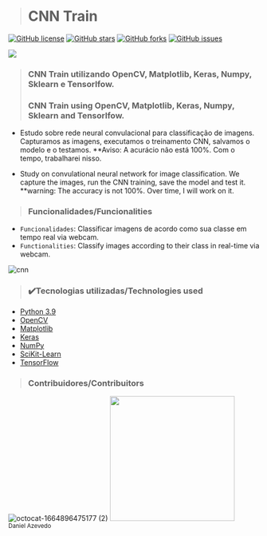 > <h1>CNN Train</h1>
[![GitHub license](https://img.shields.io/github/license/DanAzevedo/cnn-train?style=for-the-badge)](https://github.com/DanAzevedo/cnn-train/blob/main/LICENSE)
[![GitHub stars](https://img.shields.io/github/stars/DanAzevedo/cnn-train?style=for-the-badge)](https://github.com/DanAzevedo/cnn-train/stargazers)
[![GitHub forks](https://img.shields.io/github/forks/DanAzevedo/cnn-train?style=for-the-badge)](https://github.com/DanAzevedo/cnn-train/network)
[![GitHub issues](https://img.shields.io/github/issues/DanAzevedo/cnn-train?style=for-the-badge)](https://github.com/DanAzevedo/cnn-train/issues)

<p>
<img src="http://img.shields.io/static/v1?label=STATUS&message=%20TEST&color=blueviolet&style=for-the-badge"/>
</p>

> <h3>CNN Train utilizando OpenCV, Matplotlib, Keras, Numpy, Sklearn e Tensorlfow.</h3>
> <h3>CNN Train using OpenCV, Matplotlib, Keras, Numpy, Sklearn and Tensorlfow.</h3>  

- Estudo sobre rede neural convulacional para classificação de imagens. Capturamos as imagens, executamos o treinamento CNN, salvamos o modelo e o testamos.
**Aviso: A acurácio não está 100%. Com o tempo, trabalharei nisso.

- Study on convulational neural network for image classification. We capture the images, run the CNN training, save the model and test it.
**warning: The accuracy is not 100%. Over time, I will work on it.

> <h3>Funcionalidades/Funcionalities</h3>

- `Funcionalidades`: Classificar imagens de acordo como sua classe em tempo real via webcam.
- `Functionalities`: Classify images according to their class in real-time via webcam.

 ![cnn](https://user-images.githubusercontent.com/60473748/194603930-1b526da2-78e3-4bb4-916a-6d5c3c11f091.gif)

 > <h3>✔️Tecnologias utilizadas/Technologies used</h3>

- [Python 3.9](https://www.python.org/)
- [OpenCV](https://opencv.org/)
- [Matplotlib](https://matplotlib.org/)
- [Keras](https://keras.io/)
- [NumPy](https://numpy.org/)
- [SciKit-Learn](https://scikit-learn.org/stable/)
- [TensorFlow](https://www.tensorflow.org/)

> <h3>Contribuidores/Contribuitors</h3>

![octocat-1664896475177 (2)](https://user-images.githubusercontent.com/60473748/193859722-6fef2b23-a921-4c41-a600-487de23176b8.png)
<img src="https://avatars.githubusercontent.com/u/60473748?s=400&u=dde6f4919a91bc1d5c33737be4259f845a0ee553&v=4" width=250><br><sub>Daniel Azevedo</sub>
 
